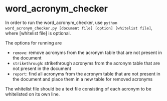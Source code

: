 # word_acronym_checker

In order to run the word_acronym_checker, use `python word_acronym_checker.py [document file] [option] [whitelist file]`, where [whitelist file] is optional. 

The options for running are
- `remove`: remove acronyms from the acronym table that are not present in the document
- `strikethrough`: strikethrough acronyms from the acronym table that are not present in the document
- `report`: find all acronyms from the acronym table that are not present in the document and place them in a new table for removed acronyms

The whitelist file should be a text file consisting of each acronym to be whitelisted on its own line.
